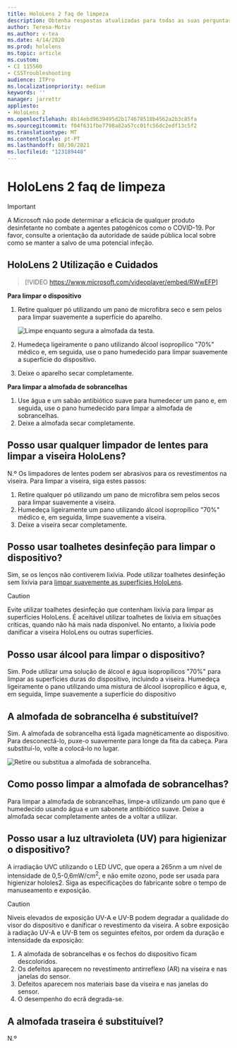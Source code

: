 ```yaml
---
title: HoloLens 2 faq de limpeza
description: Obtenha respostas atualizadas para todas as suas perguntas comuns para limpeza e manutenção do seu dispositivo HoloLens 2.
author: Teresa-Motiv
ms.author: v-tea
ms.date: 4/14/2020
ms.prod: hololens
ms.topic: article
ms.custom:
- CI 115560
- CSSTroubleshooting
audience: ITPro
ms.localizationpriority: medium
keywords: ''
manager: jarrettr
appliesto:
- HoloLens 2
ms.openlocfilehash: 8b14ebd9639495d2b174678518b4562a2b3c85fa
ms.sourcegitcommit: f04f631fbe7798a82a57cc01fc56dc2edf13c5f2
ms.translationtype: MT
ms.contentlocale: pt-PT
ms.lasthandoff: 08/30/2021
ms.locfileid: "123189448"
---
```

# <a name="hololens-2-cleaning-faq"></a>HoloLens 2 faq de limpeza

> [!IMPORTANT]  
> A Microsoft não pode determinar a eficácia de qualquer produto desinfetante no combate a agentes patogénicos como o COVID-19. Por favor, consulte a orientação da autoridade de saúde pública local sobre como se manter a salvo de uma potencial infeção.  

## <a name="hololens-2-use-and-care"></a>HoloLens 2 Utilização e Cuidados

> [!VIDEO https://www.microsoft.com/videoplayer/embed/RWwEFP]

<!-- <iframe src="https://channel9.msdn.com/Shows/Docs-Mixed-Reality/HoloLens-2-Use-and-Care/player" width="960" height="540" allowFullScreen frameBorder="0" title="HoloLens 2 Use and Care - Microsoft Channel 9 Video"></iframe> -->

**Para limpar o dispositivo**

1. Retire qualquer pó utilizando um pano de microfibra seco e sem pelos para limpar suavemente a superfície do aparelho.

   ![Limpe enquanto segura a almofada da testa.](images/hl2-cleaning.png)

2. Humedeça ligeiramente o pano utilizando álcool isopropílico "70%" médico e, em seguida, use o pano humedecido para limpar suavemente a superfície do dispositivo.

3. Deixe o aparelho secar completamente.

**Para limpar a almofada de sobrancelhas**

1. Use água e um sabão antibiótico suave para humedecer um pano e, em seguida, use o pano humedecido para limpar a almofada de sobrancelhas.
1. Deixe a almofada secar completamente.

## <a name="can-i-use-any-lens-cleaner-for-cleaning-the-hololens-visor"></a>Posso usar qualquer limpador de lentes para limpar a viseira HoloLens?

N.º Os limpadores de lentes podem ser abrasivos para os revestimentos na viseira. Para limpar a viseira, siga estes passos:  

1. Retire qualquer pó utilizando um pano de microfibra sem pelos secos para limpar suavemente a viseira.
1. Humedeça ligeiramente um pano utilizando álcool isopropílico "70%" médico e, em seguida, limpe suavemente a viseira.
1. Deixe a viseira secar completamente.

## <a name="can-i-use-disinfecting-wipes-to-clean-the-device"></a>Posso usar toalhetes desinfeção para limpar o dispositivo?

Sim, se os lenços não contiverem lixívia. Pode utilizar toalhetes desinfeção sem lixívia para [limpar suavemente as superfícies HoloLens](#hololens-2-use-and-care).  

> [!CAUTION]  
> Evite utilizar toalhetes desinfeção que contenham lixívia para limpar as superfícies HoloLens. É aceitável utilizar toalhetes de lixívia em situações críticas, quando não há mais nada disponível. No entanto, a lixívia pode danificar a viseira HoloLens ou outras superfícies.

## <a name="can-i-use-alcohol-to-clean-the-device"></a>Posso usar álcool para limpar o dispositivo?

Sim. Pode utilizar uma solução de álcool e água isopropílicos "70%" para limpar as superfícies duras do dispositivo, incluindo a viseira. Humedeça ligeiramente o pano utilizando uma mistura de álcool isopropílico e água, e, em seguida, limpe suavemente a superfície do dispositivo

## <a name="is-the-brow-pad-replaceable"></a>A almofada de sobrancelha é substituível?

Sim. A almofada de sobrancelha está ligada magnéticamente ao dispositivo. Para desconectá-lo, puxe-o suavemente para longe da fita da cabeça. Para substituí-lo, volte a colocá-lo no lugar.

![Retire ou substitua a almofada de sobrancelha.](images/hololens2-remove-browpad.png)

## <a name="how-can-i-clean-the-brow-pad"></a>Como posso limpar a almofada de sobrancelhas?

Para limpar a almofada de sobrancelhas, limpe-a utilizando um pano que é humedecido usando água e um sabonete antibiótico suave. Deixe a almofada secar completamente antes de a voltar a utilizar.

## <a name="can-i-use-ultraviolet-uv-light-to-sanitize-the-device"></a>Posso usar a luz ultravioleta (UV) para higienizar o dispositivo?

A irradiação UVC utilizando o LED UVC, que opera a 265nm a um nível de intensidade de 0,5-0,6mW/cm<sup>2</sup>, e não emite ozono, pode ser usada para higienizar hololes2. Siga as especificações do fabricante sobre o tempo de manuseamento e exposição.

> [!CAUTION]  
> Níveis elevados de exposição UV-A e UV-B podem degradar a qualidade do visor do dispositivo e danificar o revestimento da viseira. A sobre exposição à radiação UV-A e UV-B tem os seguintes efeitos, por ordem da duração e intensidade da exposição:
>  
> 1. A almofada de sobrancelhas e os fechos do dispositivo ficam descoloridos.
> 1. Os defeitos aparecem no revestimento antirreflexo (AR) na viseira e nas janelas do sensor.
> 1. Defeitos aparecem nos materiais base da viseira e nas janelas do sensor.
> 1. O desempenho do ecrã degrada-se.

## <a name="is-the-rear-pad-replaceable"></a>A almofada traseira é substituível?

N.º
